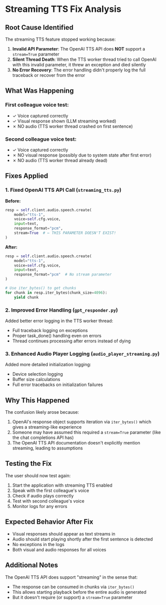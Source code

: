 # Streaming TTS Fix Analysis

## Root Cause Identified

The streaming TTS feature stopped working because:

1. **Invalid API Parameter**: The OpenAI TTS API does **NOT** support a `stream=True` parameter
2. **Silent Thread Death**: When the TTS worker thread tried to call OpenAI with this invalid parameter, it threw an exception and died silently
3. **No Error Recovery**: The error handling didn't properly log the full traceback or recover from the error

## What Was Happening

### First colleague voice test:
- ✓ Voice captured correctly
- ✓ Visual response shown (LLM streaming worked)
- ✗ NO audio (TTS worker thread crashed on first sentence)

### Second colleague voice test:
- ✓ Voice captured correctly
- ✗ NO visual response (possibly due to system state after first error)
- ✗ NO audio (TTS worker thread already dead)

## Fixes Applied

### 1. Fixed OpenAI TTS API Call (`streaming_tts.py`)

**Before:**
```python
resp = self.client.audio.speech.create(
    model="tts-1",
    voice=self.cfg.voice,
    input=text,
    response_format="pcm",
    stream=True  # ← THIS PARAMETER DOESN'T EXIST!
)
```

**After:**
```python
resp = self.client.audio.speech.create(
    model="tts-1",
    voice=self.cfg.voice,
    input=text,
    response_format="pcm"  # No stream parameter
)

# Use iter_bytes() to get chunks
for chunk in resp.iter_bytes(chunk_size=4096):
    yield chunk
```

### 2. Improved Error Handling (`gpt_responder.py`)

Added better error logging in the TTS worker thread:
- Full traceback logging on exceptions
- Proper task_done() handling even on errors
- Thread continues processing after errors instead of dying

### 3. Enhanced Audio Player Logging (`audio_player_streaming.py`)

Added more detailed initialization logging:
- Device selection logging
- Buffer size calculations
- Full error tracebacks on initialization failures

## Why This Happened

The confusion likely arose because:
1. OpenAI's response object supports iteration via `iter_bytes()` which gives a streaming-like experience
2. Someone may have assumed this required a `stream=True` parameter (like the chat completions API has)
3. The OpenAI TTS API documentation doesn't explicitly mention streaming, leading to assumptions

## Testing the Fix

The user should now test again:
1. Start the application with streaming TTS enabled
2. Speak with the first colleague's voice
3. Check if audio plays correctly
4. Test with second colleague's voice
5. Monitor logs for any errors

## Expected Behavior After Fix

- Visual responses should appear as text streams in
- Audio should start playing shortly after the first sentence is detected
- No exceptions in the logs
- Both visual and audio responses for all voices

## Additional Notes

The OpenAI TTS API does support "streaming" in the sense that:
- The response can be consumed in chunks via `iter_bytes()`
- This allows starting playback before the entire audio is generated
- But it doesn't require (or support) a `stream=True` parameter